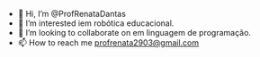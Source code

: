 - 👋 Hi, I’m @ProfRenataDantas
- 👀 I’m interested iem robótica educacional.
- 💞️ I’m looking to collaborate on  em linguagem de programação.
- 📫 How to reach me profrenata2903@gmail.com
<!---
ProfRenataDantas/ProfRenataDantas is a ✨ special ✨ repository because its `README.md` (this file) appears on your GitHub profile.
You can click the Preview link to take a look at your changes.
--->
